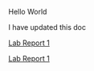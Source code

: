 Hello World

I have updated this doc

[Lab Report 1](lab-report-1-week-2.html)

[Lab Report 1](https://IncogOwl.github.io/<your-lab-reports-repo>/lab-report-1-week-2.html)

